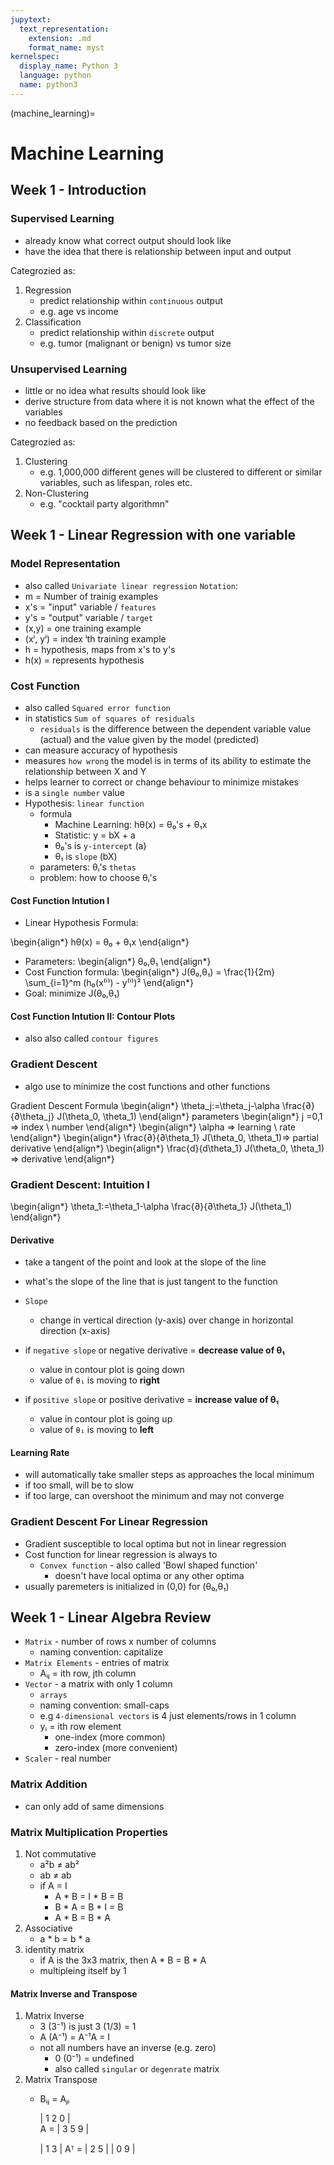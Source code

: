 ```yaml
---
jupytext:
  text_representation:
    extension: .md
    format_name: myst
kernelspec:
  display_name: Python 3
  language: python
  name: python3
---
```

(machine_learning)=

# Machine Learning #

## Week 1 - Introduction 

### Supervised Learning 
- already know what correct output should look like
- have the idea that there is relationship between input and output

Categrozied as:
1. Regression
    - predict relationship within `continuous` output
    - e.g. age vs income
1. Classification
    - predict relationship within `discrete` output
    - e.g. tumor (malignant or benign) vs tumor size

### Unsupervised Learning 
- little or no idea what results should look like
- derive structure from data where it is not known what the effect of the variables
- no feedback based on the prediction

Categrozied as:
1. Clustering
    - e.g. 1,000,000 different genes will be clustered to different or similar variables, such as lifespan, roles etc.
2. Non-Clustering
    - e.g. "cocktail party algorithmn"

## Week 1 - Linear Regression with one variable 
### Model Representation 
- also called `Univariate linear regression`
`Notation`:
- m = Number of trainig examples
- x's = "input" variable / `features`
- y's = "output" variable / `target`
- (x,y) = one training example
- (xⁱ, yⁱ) = index ⁱth training example
- h = hypothesis, maps from x's to y's
- h(x) = represents hypothesis

### Cost Function 
- also called `Squared error function`
- in statistics `Sum of squares of residuals`
    - `residuals` is the difference between the dependent variable value (actual) and the value given by the model (predicted)
- can measure accuracy of hypothesis
- measures `how wrong` the model is in terms of its ability to estimate the relationship between X and Y
- helps learner to correct or change behaviour to minimize mistakes
- is a `single number` value
- Hypothesis: `linear function`
    - formula
        - Machine Learning: hθ(x) = θ₀'s +  θ₁x
        - Statistic: y     = bX   + a
        - θ₀'s is `y-intercept` (a)
        - θ₁ is `slope` (bX)
    - parameters: θᵢ's `thetas`
    - problem: how to choose θᵢ's 
    
#### Cost Function Intution I 
- Linear Hypothesis Formula: 

\begin{align*}
hθ(x) = θ₀ +  θ₁x
\end{align*}
- Parameters: 
\begin{align*}
θ₀,θ₁
\end{align*}
- Cost Function formula: 
\begin{align*}
J(θ₀,θ₁) = \frac{1}{2m} \sum_{i=1}^m (h₀(x⁽ⁱ⁾) - y⁽ⁱ⁾)²
\end{align*}
- Goal: minimize J(θ₀,θ₁) 

#### Cost Function Intution II: Contour Plots 
- also also called `contour figures`

### Gradient Descent 
- algo use to minimize the cost functions and other functions

Gradient Descent Formula
\begin{align*}
\theta_j:=\theta_j-\alpha \frac{∂}{∂\theta_j} J(\theta_0, \theta_1)​ 
\end{align*}
parameters
\begin{align*}
j =0,1 ​=> index \ number
\end{align*}
\begin{align*}
\alpha ​=> learning \ rate  
\end{align*}
\begin{align*}
\frac{∂}{∂\theta_1} J(\theta_0, \theta_1)​=> partial derivative 
\end{align*}
\begin{align*}
\frac{d}{d\theta_1} J(\theta_0, \theta_1)​=> derivative 
\end{align*}

### Gradient Descent: Intuition I 
\begin{align*}
\theta_1:=\theta_1-\alpha \frac{∂}{∂\theta_1} J(\theta_1)​ 
\end{align*}

#### Derivative 
- take a tangent of the point and look at the slope of the line
- what's the slope of the line that is just tangent to the function
- `Slope`
    - change in vertical direction (y-axis) over change in horizontal direction (x-axis)
- if `negative slope` or negative derivative = **decrease value of θ₁**
    - value in contour plot is going down
    - value of `θ₁` is moving to **right**
    
- if `positive slope` or positive derivative = **increase value of θ₁**
    - value in contour plot is going up 
    - value of `θ₁` is moving to **left**
    
#### Learning Rate 
- will automatically take smaller steps as approaches the local minimum
- if too small, will be to slow
- if too large, can overshoot the minimum and may not converge

### Gradient Descent For Linear Regression 
- Gradient susceptible to local optima but not in linear regression
- Cost function for linear regression is always to 
    - `Convex function` - also called 'Bowl shaped function'
        - doesn't have local optima or any other optima
- usually paremeters is initialized in (0,0) for (θ₀,θ₁)



## Week 1 - Linear Algebra Review 
- `Matrix` - number of rows x number of columns
    - naming convention: capitalize
- `Matrix Elements` - entries of matrix
    - Aᵢⱼ = ith row, jth column 
- `Vector` - a matrix with only 1 column
    - `arrays`
    - naming convention: small-caps 
    - e.g `4-dimensional vectors` is 4 just elements/rows in 1 column
    - yᵢ = ith row element
        - one-index (more common) 
        - zero-index (more convenient)
- `Scaler` - real number

### Matrix Addition 
- can only add of same dimensions

### Matrix Multiplication Properties 
1. Not commutative 
    - a²b ≠ ab²
    - ab ≠ ab
    - if A = I  
        - A * B = I * B = B
        - B * A = B * I = B
        - A * B = B * A
1. Associative
    - a * b = b * a
1. identity matrix
    - if A is the 3x3 matrix, then A * B = B * A
    - multipleing itself by 1

#### Matrix Inverse and Transpose 
1. Matrix Inverse
    - 3 (3⁻¹) is just 3 (1/3) = 1
    - A (A⁻¹) = A⁻¹A = I
    - not all numbers have an inverse (e.g. zero)
        - 0 (0⁻¹) = undefined
        - also called `singular` or `degenrate` matrix
1. Matrix Transpose
    - Bᵢⱼ = Aⱼᵢ
        
        | 1 2 0 |          
    A = | 3 5 9 |     
    
         | 1 3 |
    Aᵀ = | 2 5 |
         | 0 9 |